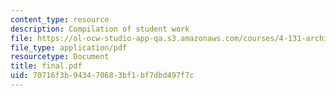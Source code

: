 ```yaml
---
content_type: resource
description: Compilation of student work
file: https://ol-ocw-studio-app-qa.s3.amazonaws.com/courses/4-131-architectural-design-level-ii-material-essence-the-glass-house-fall-2003/70716f3b943470683bf1bf7dbd497f7c_final.pdf
file_type: application/pdf
resourcetype: Document
title: final.pdf
uid: 70716f3b-9434-7068-3bf1-bf7dbd497f7c
---
```

